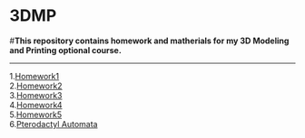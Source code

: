# 3DMP
#**This repository contains homework and matherials for my 3D Modeling and Printing optional course.**
 ***
1.[Homework1](https://github.com/StefaniaCarutasu/3DMP/tree/master/Homework1)</br>
2.[Homework2](https://github.com/StefaniaCarutasu/3DMP/tree/master/Homework2)</br>
3.[Homework3](https://github.com/StefaniaCarutasu/3DMP/tree/master/Homework3)</br>
4.[Homework4](https://github.com/StefaniaCarutasu/3DMP/tree/master/Homework4)</br>
5.[Homework5](https://github.com/StefaniaCarutasu/3DMP/tree/master/Homework5)</br>
6.[Pterodactyl Automata](https://github.com/StefaniaCarutasu/3DMP/tree/master/Pterodactyl%20Automata)
